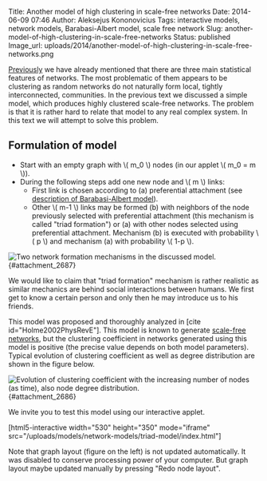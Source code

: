 Title: Another model of high clustering in scale-free networks
Date: 2014-06-09 07:46
Author: Aleksejus Kononovicius
Tags: interactive models, network models, Barabasi-Albert model, scale free network
Slug: another-model-of-high-clustering-in-scale-free-networks
Status: published
Image_url: uploads/2014/another-model-of-high-clustering-in-scale-free-networks.png

[Previously]({filename}/articles/2014/achieving-high-clustering-in-scale-free-networks.md)
we have already mentioned that there are three main statistical features
of networks. The most problematic of them appears to be clustering as
random networks do not naturally form local, tightly interconnected,
communities. In the previous text we discussed a simple model, which
produces highly clustered scale-free networks. The problem is that it is
rather hard to relate that model to any real complex system. In this
text we will attempt to solve this problem.<!--more-->

Formulation of model
--------------------

-   Start with an empty graph with \\\(  m\_0 \\\) nodes (in our applet
    \\\(  m\_0 = m \\\)).
-   During the following steps add one new node and \\\(  m \\\) links:
    -   First link is chosen according to (a) preferential attachment
        (see [description of Barabasi-Albert
        model]({filename}/articles/2013/barabasi-albert-model.md)).
    -   Other \\\(  m-1 \\\) links may be formed (b) with neighbors of
        the node previously selected with preferential attachment (this
        mechanism is called "triad formation") or (a) with other nodes
        selected using preferential attachment. Mechanism (b) is
        executed with probability \\\(  p \\\) and mechanism (a) with
        probability \\\(  1-p \\\).

![Two network formation mechanisms in the discussed
model.]({static}/uploads/2014/another-model-of-high-clustering-in-scale-free-networks.png "Two network formation
mechanisms in the discussed model. In subfigure (a) we see a node 'u' was
selected via preferential attachment mechanism, next using triad formation
mechanism node 'w' was chosen (subfigure (b)). Note that crossed out nodes
cannot be selected with triad formation mechanism as one of them is 'u'
node, while other are neighbors of 'w', but not neighbors of 'u'. Figure
taken from original article (see references)."){#attachment_2687} 

We would like to claim that "triad formation" mechanism is rather
realistic as similar mechanics are behind social interactions between
humans. We first get to know a certain person and only then he may
introduce us to his friends.

This model was proposed and thoroughly analyzed in \[cite
id="Holme2002PhysRevE"\]. This model is known to generate [scale-free
networks](/tag/scale-free-network/), but the
clustering coefficient in networks generated using this model is
positive (the precise value depends on both model parameters). Typical
evolution of clustering coefficient as well as degree distribution are
shown in the figure below.

![Evolution of clustering coefficient with the increasing number of nodes
(as time), also node degree
distribution.]({static}/uploads/2014/triad-model.png " Evolution of
clustering coefficient with the increasing number of nodes (as time), also
node degree distribution."){#attachment_2686} 

We invite you to test this model using our interactive applet.

[html5-interactive width="530" height="350" mode="iframe"
src="/uploads/models/network-models/triad-model/index.html"]

Note that graph layout (figure on the left) is not updated
automatically. It was disabled to conserve processing power of your
computer. But graph layout maybe updated manually by pressing "Redo node
layout".  

